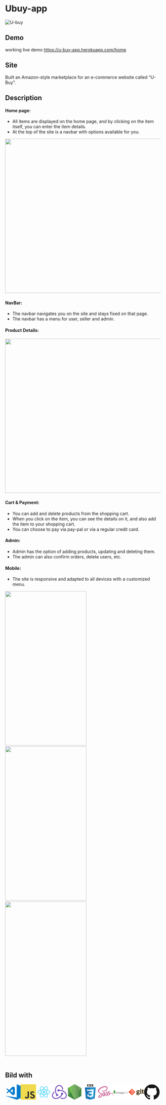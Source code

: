 # Ubuy-app

![U-buy](https://user-images.githubusercontent.com/71778859/107683144-e1e3af00-6ca9-11eb-8530-dcbd59e2a9a1.jpg)


## Demo
 working live demo https://u-buy-app.herokuapp.com/home

## Site
Built an Amazon-style marketplace for an e-commerce website called “U-Buy”. 

## Description
#### Home page: 
* All items are displayed on the home page, and by clicking on the item itself, you can enter the item details.
* At the top of the site is a navbar with options available for you.
 <img style="text-align: center;"  height="500px"  width="800px" src="https://user-images.githubusercontent.com/71778859/124141282-f6c2b280-da91-11eb-9110-7c99e1d279fa.JPG" />

#### NavBar:
* The navbar navigates you on the site and stays fixed on that page.
* The navbar has a menu for user, seller and admin.

<!--  <img text-align="center" width="250px" height="130px" src="https://user-images.githubusercontent.com/71778859/111371927-b1c16e80-86a2-11eb-8587-36d7158633ef.png" /> <img style="text-align: center;"  width="250px" height="130px" src="https://user-images.githubusercontent.com/71778859/111372495-60fe4580-86a3-11eb-953b-09122f5d3042.png" /> <img style="text-align: center;"  width="250px" height="130px" src="https://user-images.githubusercontent.com/71778859/111371725-7888fe80-86a2-11eb-91ce-304fffc6a865.png" /> -->


 

#### Product Details:

<img text-align="center" height="500px"  width="650px" src="https://user-images.githubusercontent.com/71778859/124142209-b4e63c00-da92-11eb-8382-e9a92a733fe6.JPG" />

#### 


#### Cart & Payment:
* You can add and delete products from the shopping cart.
* When you click on the item, you can see the details on it, and also add the item to your shopping cart.
* You can choose to pay via pay-pal or via a regular credit card.

<!-- <img text-align="center" width="400px" src="https://user-images.githubusercontent.com/71778859/111374217-83915e00-86a5-11eb-91b0-8327eab737b0.JPG" /> <img text-align="center" width="400px" src="https://user-images.githubusercontent.com/71778859/111374486-d8cd6f80-86a5-11eb-9170-3025573364ae.JPG" /> -->


#### Admin:
* Admin has the option of adding products, updating and deleting them.
* The admin can also confirm orders, delete users, etc.
<!-- <img text-align="center" height="500px"  width="800px" src="https://user-images.githubusercontent.com/71778859/111382127-3fa35680-86af-11eb-9894-d44cadca0337.JPG" /> -->


#### Mobile:
* The site is responsive and adapted to all devices with a customized menu.

<img text-align="center" height="500px" width="263px" src="https://user-images.githubusercontent.com/71778859/124147266-35a73700-da97-11eb-9b43-c5589f3ccbc5.JPG" />&nbsp;<img text-align="center" height="500px" width="263px" src="https://user-images.githubusercontent.com/71778859/124147360-4c4d8e00-da97-11eb-924f-eb8640cc1530.JPG" />&nbsp;
<img text-align="center" height="500px" width="263px" src="https://user-images.githubusercontent.com/71778859/124147462-61c2b800-da97-11eb-82dc-3d58b474b96e.png" />
</br>
</br>

## Bild with
<img align="left" alt="Visual Studio Code" width="50px" src="https://raw.githubusercontent.com/github/explore/80688e429a7d4ef2fca1e82350fe8e3517d3494d/topics/visual-studio-code/visual-studio-code.png" />
<img align="left" alt="javascript" width="50px" src="https://raw.githubusercontent.com/github/explore/80688e429a7d4ef2fca1e82350fe8e3517d3494d/topics/javascript/javascript.png" />
<img align="left" alt="React" width="50px" src="https://raw.githubusercontent.com/github/explore/80688e429a7d4ef2fca1e82350fe8e3517d3494d/topics/react/react.png" />
<img align="left" alt="Redux" width="50px" src="https://raw.githubusercontent.com/github/explore/80688e429a7d4ef2fca1e82350fe8e3517d3494d/topics/redux/redux.png" />
<img align="left" alt="Node.js" width="50px" src="https://raw.githubusercontent.com/github/explore/80688e429a7d4ef2fca1e82350fe8e3517d3494d/topics/nodejs/nodejs.png" />
<img align="left" alt="CSS3" width="50px" src="https://raw.githubusercontent.com/github/explore/80688e429a7d4ef2fca1e82350fe8e3517d3494d/topics/css/css.png" />
<img align="left" alt="Sass" width="50px" src="https://raw.githubusercontent.com/github/explore/80688e429a7d4ef2fca1e82350fe8e3517d3494d/topics/sass/sass.png" />
<img align="left" alt="MongoDB" width="50px" src="https://raw.githubusercontent.com/github/explore/80688e429a7d4ef2fca1e82350fe8e3517d3494d/topics/mongodb/mongodb.png" />
<img align="left" alt="Git" width="50px" src="https://raw.githubusercontent.com/github/explore/80688e429a7d4ef2fca1e82350fe8e3517d3494d/topics/git/git.png" />
<img align="left" alt="GitHub" width="50px" src="https://raw.githubusercontent.com/github/explore/78df643247d429f6cc873026c0622819ad797942/topics/github/github.png" />

